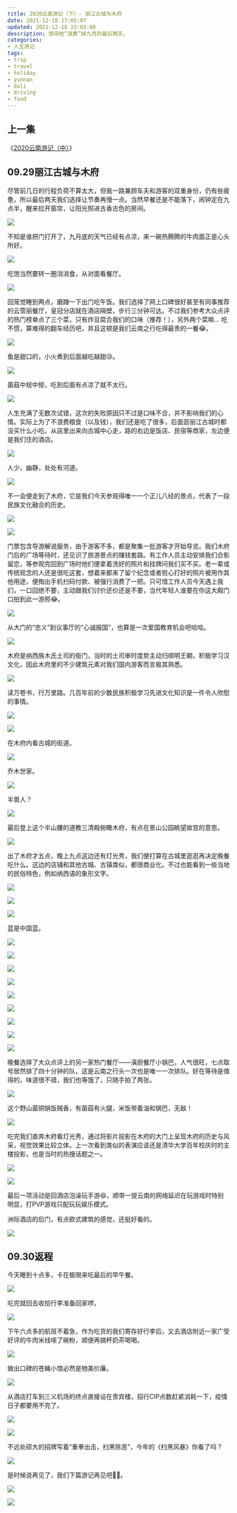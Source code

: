 ```yaml
---
title: 2020云南游记（下）- 丽江古城与木府
date: 2021-12-18 17:05:07
updated: 2021-12-18 23:03:00
description: 悠闲地“浪费”掉九月的最后两天。
categories:
- 人生游记
tags:
- trip
- travel
- holiday
- yunnan
- dali
- driving
- food
---
```




## 上一集

《[2020云南游记（中）](https://joouis.com/2021/2020-yunnan-trip-2/)》



## 09.29丽江古城与木府

尽管前几日的行程负荷不算太大，但我一路兼顾车夫和游客的双重身份，仍有些疲惫，所以最后两天我们选择让节奏再慢一点。当然早餐还是不能落下，闹钟定在九点半，醒来拉开窗帘，让阳光照进古香古色的房间。

![](https://cdn.joouis.com/2020-yunnan-trip-3-1.avif)

不知是谁把门打开了，九月底的天气已经有点凉，来一碗热腾腾的牛肉面正是心头所好。

![](https://cdn.joouis.com/2020-yunnan-trip-3-2.avif)

吃饱当然要转一圈消消食，从对面看餐厅。

![](https://cdn.joouis.com/2020-yunnan-trip-3-3.avif)

回笼觉睡到两点，磨蹭一下出门吃午饭。我们选择了网上口碑很好甚至有同事推荐的云雪丽餐厅，皇冠分店就在酒店隔壁，步行三分钟可达。不过我们参考大众点评的热门榜单点了三个菜，只有炸豆腐合我们的口味（推荐！），另外两个菜嘛... 吃不惯，算难得的翻车经历吧，并且这顿是我们云南之行吃得最贵的一餐😂。

![](https://cdn.joouis.com/2020-yunnan-trip-3-4.avif)

鱼是甜口的，小火煮到后面越吃越甜😢。

![](https://cdn.joouis.com/2020-yunnan-trip-3-5.avif)

菌菇中规中矩，吃到后面有点凉了就不太行。

![](https://cdn.joouis.com/2020-yunnan-trip-3-6.avif)

人生充满了无数次试错，这次的失败原因只不过是口味不合，并不影响我们的心情。实际上为了不浪费粮食（以及钱），我们还是吃了很多，后面逛丽江古城时都没买什么小吃。从店里出来向古城中心走，路的右边是饭店、民宿等商家，左边便是我们住的酒店。

![](https://cdn.joouis.com/2020-yunnan-trip-3-7.avif)

人少，幽静，处处有河道。

![](https://cdn.joouis.com/2020-yunnan-trip-3-8.avif)

不一会便走到了木府，它是我们今天参观得唯一一个正儿八经的景点，代表了一段民族文化融合的历史。

![](https://cdn.joouis.com/2020-yunnan-trip-3-9.avif)

![](https://cdn.joouis.com/2020-yunnan-trip-3-10.avif)

门票包含导游解说服务，由于游客不多，都是聚集一批游客才开始导览。我们木府门后的广场等待时，还见识了旅游景点的赚钱套路。有工作人员主动安排我们合影留恋，等参观完回到广场时他们便拿着洗好的照片和挂牌问我们买不买。老一辈或传统观念的人还是很吃这套，想着来都来了留个纪念或者担心打好的照片被用作其他用途，便掏出手机扫码付款、被强行消费了一把。只可惜工作人员今天遇上我们，一口回绝不要，主动跟我们讨价还价还是不要，当代年轻人谁要在你这大殿门口拍到此一游照😂。

![](https://cdn.joouis.com/2020-yunnan-trip-3-11.avif)

从大门的“忠义”到议事厅的“心诚报国”，也算是一次爱国教育机会吧哈哈。

![](https://cdn.joouis.com/2020-yunnan-trip-3-12.avif)

木府是纳西族木氏土司的衙门，当时的土司审时度势主动归顺明王朝，积极学习汉文化，因此木府里的不少建筑元素对我们国内游客而言极其熟悉。

![](https://cdn.joouis.com/2020-yunnan-trip-3-13.avif)

读万卷书，行万里路。几百年前的少数民族积极学习先进文化知识是一件令人欣慰的事情。

![](https://cdn.joouis.com/2020-yunnan-trip-3-14.avif)

![](https://cdn.joouis.com/2020-yunnan-trip-3-15.avif)

在木府内看古城的街道。

![](https://cdn.joouis.com/2020-yunnan-trip-3-16.avif)

乔木世家。

![](https://cdn.joouis.com/2020-yunnan-trip-3-17.avif)

半兽人？

![](https://cdn.joouis.com/2020-yunnan-trip-3-18.avif)

最后登上这个半山腰的道教三清殿俯瞰木府，有点在景山公园眺望故宫的意思。

![](https://cdn.joouis.com/2020-yunnan-trip-3-19.avif)

出了木府才五点，晚上九点这边还有灯光秀，我们便打算在古城里逛逛再决定晚餐吃什么。这边的店铺和其他古城、古镇类似，都很商业化。不过也能看到一些当地的民俗特色，例如纳西语的象形文字。

![](https://cdn.joouis.com/2020-yunnan-trip-3-20.avif)

![](https://cdn.joouis.com/2020-yunnan-trip-3-21.avif)

![](https://cdn.joouis.com/2020-yunnan-trip-3-22.avif)

蓝是中国蓝。

![](https://cdn.joouis.com/2020-yunnan-trip-3-23.avif)

![](https://cdn.joouis.com/2020-yunnan-trip-3-24.avif)

![](https://cdn.joouis.com/2020-yunnan-trip-3-25.avif)

![](https://cdn.joouis.com/2020-yunnan-trip-3-26.avif)

![](https://cdn.joouis.com/2020-yunnan-trip-3-27.avif)

![](https://cdn.joouis.com/2020-yunnan-trip-3-28.avif)

![](https://cdn.joouis.com/2020-yunnan-trip-3-29.avif)

![](https://cdn.joouis.com/2020-yunnan-trip-3-30.avif)

![](https://cdn.joouis.com/2020-yunnan-trip-3-31.avif)

晚餐选择了大众点评上的另一家热门餐厅——滇厨餐厅小锅巴，人气很旺，七点取号居然排了四十分钟的队，这是云南之行头一次也是唯一一次排队。好在等待是值得的，味道很不错，我们也等饿了，只随手拍了两张。

![](https://cdn.joouis.com/2020-yunnan-trip-3-32.avif)

这个野山菌铜锅饭贼香，有菌菇有火腿，米饭带着油和锅巴，无敌！

![](https://cdn.joouis.com/2020-yunnan-trip-3-33.avif)

吃完我们直奔木府看灯光秀，通过将影片投影在木府的大门上呈现木府的历史与风采，视觉效果比较立体。上一次看到类似的表演应该还是清华大学百年校庆时的主楼投影，也是当时的热搜话题之一。

![](https://cdn.joouis.com/2020-yunnan-trip-3-34.avif)

![](https://cdn.joouis.com/2020-yunnan-trip-3-35.avif)

最后一项活动是回酒店泡澡玩手游😆，顺带一提云南的网络延迟在玩游戏时特别明显，打PVP游戏只配玩玩娱乐模式。

洲际酒店的后门，有点欧式建筑的感觉，还挺好看的。

![](https://cdn.joouis.com/2020-yunnan-trip-3-36.avif)



## 09.30返程

今天睡到十点多，卡在极限来吃最后的早午餐。

![](https://cdn.joouis.com/2020-yunnan-trip-3-37.avif)

吃完就回去收拾行李准备回家啰。

![](https://cdn.joouis.com/2020-yunnan-trip-3-38.avif)

下午六点多的航班不着急，作为吃货的我们寄存好行李后，又去酒店附近一家广受好评的牛肉米线嗦了碗粉，顺便再搞杯奶茶喝喝。

![](https://cdn.joouis.com/2020-yunnan-trip-3-39.avif)

做出口碑的苍蝇小馆必然是物美价廉。

![](https://cdn.joouis.com/2020-yunnan-trip-3-40.avif)

从酒店打车到三义机场的终点直接设在贵宾楼，招行CIP点数赶紧消耗一下，疫情日子都要用不完了。

![](https://cdn.joouis.com/2020-yunnan-trip-3-41.avif)

![](https://cdn.joouis.com/2020-yunnan-trip-3-42.avif)

不远处硕大的招牌写着“重拳出击，扫黑除恶”，今年的《扫黑风暴》你看了吗？

![](https://cdn.joouis.com/2020-yunnan-trip-3-43.avif)

是时候说再见了，我们下篇游记再见吧👋🏻。

![](https://cdn.joouis.com/2020-yunnan-trip-3-44.avif)

![](https://cdn.joouis.com/2020-yunnan-trip-3-45.avif)

